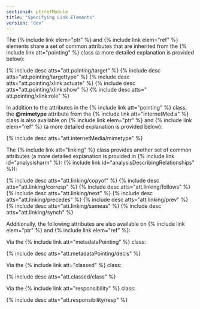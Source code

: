 ```yaml
---
sectionid: ptrrefModule
title: "Specifying Link Elements"
version: "dev"
---
```


The {% include link elem="ptr" %} and {% include link elem="ref" %} elements share a set of common attributes that are inherited from the {% include link att="pointing" %} class (a more detailed explanation is provided below):

{% include desc atts="att.pointing/target" %} 
{% include desc atts="att.pointing/targettype" %} 
{% include desc atts="att.pointing/xlink:actuate" %} 
{% include desc atts="att.pointing/xlink:show" %}
{% include desc atts=" att.pointing/xlink:role" %}

In addition to the attributes in the {% include link att="pointing" %} class, the **@mimetype** attribute from the {% include link att="internetMedia" %} class is also available on {% include link elem="ptr" %} and {% include link elem="ref" %} (a more detailed explanation is provided below):

{% include desc atts="att.internetMedia/mimetype" %} 

The {% include link att="linking" %} class provides another set of common attributes (a more detailed explanation is provided in {% include link id="analysisharm" %}: {% include link id="analysisDescribingRelationships" %}): 

{% include desc atts="att.linking/copyof" %} 
{% include desc atts="att.linking/corresp" %} 
{% include desc atts="att.linking/follows" %} 
{% include desc atts="att.linking/next" %} 
{% include desc atts="att.linking/precedes" %} 
{% include desc atts="att.linking/prev" %} 
{% include desc atts="att.linking/sameas" %} 
{% include desc atts="att.linking/synch" %} 

Additionally, the following attributes are also available on {% include link elem="ptr" %} and {% include link elem="ref" %}:

Via the {% include link att="metadataPointing" %} class:
 
{% include desc atts="att.metadataPointing/decls" %} 

Via the {% include link att="classed" %} class:

{% include desc atts="att.classed/class" %} 

Via the {% include link att="responsibility" %} class:

{% include desc atts="att.responsibility/resp" %} 


